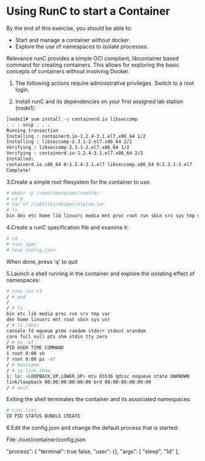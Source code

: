 # Using RunC to start a Container

By the end of this exercise, you should be able to:

 - Start and manage a container without docker
 - Explore the use of namespaces to isolate processes.
 
Relevance
runC provides a simple OCI compliant, libcontainer based command for
creating containers. This allows for exploring the basic concepts of
containers without involving Docker.


1. The following actions require administrative privileges. Switch to a root login.

2. Install runC and its dependencies on your first assigned lab station (node1):

```bash
[node1]# yum install -y containerd.io libseccomp
. . . snip . . .
Running transaction
Installing : containerd.io-1.2.4-3.1.el7.x86_64 1/2
Installing : libseccomp-2.3.1-2.el7.x86_64 2/2
Verifying : libseccomp-2.3.1-2.el7.x86_64 1/2
Verifying : containerd.io-1.2.4-3.1.el7.x86_64 2/2
Installed:
containerd.io.x86_64 0:1.2.4-3.1.el7 libseccomp.x86_64 0:2.3.1-2.el7
Complete!

```

3.Create a simple root filesystem for the container to use:

```bash
# mkdir -p /root/container/rootfs/
# cd $_
# tar xf /labfiles/docker/alpine.tar
# ls
bin dev etc home lib linuxrc media mnt proc root run sbin srv sys tmp usr var

```

4.Create a runC specification file and examine it:

```bash
# cd ..
# runc spec
# less config.json
```

When done, press 'q' to quit

5.Launch a shell running in the container and explore the isolating effect of
namespaces:

```bash
# runc run c1
/ # pwd
/
/ # ls
bin etc lib media proc run srv tmp var
dev home linuxrc mnt root sbin sys usr
/ # ls /dev/
console fd mqueue ptmx random stderr stdout urandom
core full null pts shm stdin tty zero
/ # ps -ef
PID USER TIME COMMAND
1 root 0:00 sh
7 root 0:00 ps -ef
/ # hostname
/ # ip link show
1: lo: <LOOPBACK,UP,LOWER_UP> mtu 65536 qdisc noqueue state UNKNOWN
link/loopback 00:00:00:00:00:00 brd 00:00:00:00:00:00
/ # exit
```

Exiting the shell terminates the container and its associated namespaces:

```bash
# runc list
ID PID STATUS BUNDLE CREATE
```

6.Edit the config.json and change the default process that is started:

File: /root/container/config.json

   "process": {
              "terminal": true false,
              "user": {},
              "args": [
                      "sleep", "1d"
               ],

